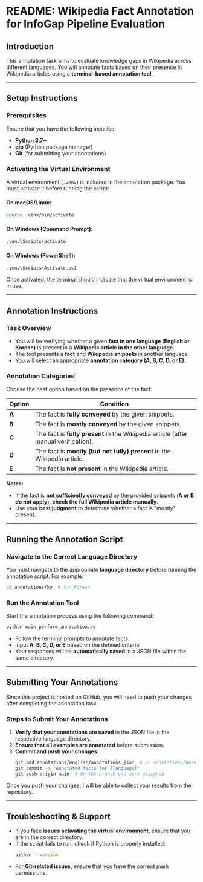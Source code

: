 # README: Wikipedia Fact Annotation for InfoGap Pipeline Evaluation

## Introduction
This annotation task aims to evaluate knowledge gaps in Wikipedia across different languages. You will annotate facts based on their presence in Wikipedia articles using a **terminal-based annotation tool**.


---

## Setup Instructions
### Prerequisites
Ensure that you have the following installed:
- **Python 3.7+**
- **pip** (Python package manager)
- **Git** (for submitting your annotations)

### Activating the Virtual Environment
A virtual environment (`.venv`) is included in the annotation package. You must activate it before running the script:

#### On macOS/Linux:
```bash
source .venv/bin/activate
```

#### On Windows (Command Prompt):
```cmd
.venv\Scripts\activate
```

#### On Windows (PowerShell):
```powershell
.venv\Scripts\Activate.ps1
```

Once activated, the terminal should indicate that the virtual environment is in use.

---

## Annotation Instructions
### Task Overview
- You will be verifying whether a given **fact in one language (English or Korean)** is present in a **Wikipedia article in the other language**.
- The tool presents a **fact** and **Wikipedia snippets** in another language.
- You will select an appropriate **annotation category (A, B, C, D, or E)**.

### Annotation Categories
Choose the best option based on the presence of the fact:

| Option | Condition |
|------------|--------------|
| **A** | The fact is **fully conveyed** by the given snippets. |
| **B** | The fact is **mostly conveyed** by the given snippets. |
| **C** | The fact is **fully present** in the Wikipedia article (after manual verification). |
| **D** | The fact is **mostly (but not fully) present** in the Wikipedia article. |
| **E** | The fact is **not present** in the Wikipedia article. |

**Notes:**
- If the fact is **not sufficiently conveyed** by the provided snippets (**A or B do not apply**), **check the full Wikipedia article manually**.
- Use your **best judgment** to determine whether a fact is "mostly" present.

---

## Running the Annotation Script
### Navigate to the Correct Language Directory
You must navigate to the appropriate **language directory** before running the annotation script. For example:
```bash
cd annotations/ko  # for Korean
```

### Run the Annotation Tool
Start the annotation process using the following command:
```bash
python main_perform_annotation.py
```
- Follow the terminal prompts to annotate facts.
- Input **A, B, C, D, or E** based on the defined criteria.
- Your responses will be **automatically saved** in a JSON file within the same directory.

---

## Submitting Your Annotations
Since this project is hosted on GitHub, you will need to push your changes after completing the annotation task.

### Steps to Submit Your Annotations
1. **Verify that your annotations are saved** in the JSON file in the respective language directory.
2. **Ensure that all examples are annotated** before submission.
3. **Commit and push your changes**:
   ```bash
   git add annotations/english/annotations.json  # or annotations/korean/annotations.json
   git commit -m "Annotated facts for [language]"
   git push origin main  # Or the branch you were assigned
   ```

Once you push your changes, I will be able to collect your results from the repository.

---

## Troubleshooting & Support
- If you face **issues activating the virtual environment**, ensure that you are in the correct directory.
- If the script fails to run, check if Python is properly installed:
  ```bash
  python --version
  ```
- For **Git-related issues**, ensure that you have the correct push permissions.



